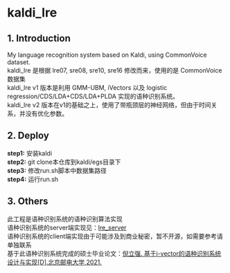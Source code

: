# kaldi_lre  
## 1. Introduction  
My language recognition system based on Kaldi, using CommonVoice dataset.  
kaldi_lre 是根据 lre07, sre08, sre10, sre16 修改而来，使用的是 CommonVoice 数据集  
kaldi_lre v1 版本是利用 GMM-UBM, iVectors 以及 logistic regression/CDS/LDA+CDS/LDA+PLDA 实现的语种识别系统。  
kaldi_lre v2 版本在v1的基础之上，使用了带瓶颈层的神经网络，但由于时间关系，并没有优化参数。  

## 2. Deploy
**step1:** 安装kaldi  
**step2:** git clone本仓库到kaldi/egs目录下  
**step3:** 修改run.sh脚本中数据集路径  
**step4:** 运行run.sh  

## 3. Others
此工程是语种识别系统的语种识别算法实现  
语种识别系统的server端实现见：[lre_server](https://github.com/niliqiang/lre_server)  
语种识别系统的client端实现由于可能涉及到商业秘密，暂不开源，如需要参考请单独联系  
基于此语种识别系统完成的硕士毕业论文：[倪立强. 基于i-vector的语种识别系统设计与实现[D].北京邮电大学,2021.](https://kns.cnki.net/kcms/detail/detail.aspx?dbcode=CMFD&dbname=CMFD202201&filename=1021130386.nh&uniplatform=NZKPT&v=Oxe1lP-f9RxxsTkUI8AR0V4ktJenmmobzK4lmEXds_M3LM8hpOrMBLWa2R_zkNGe)  

